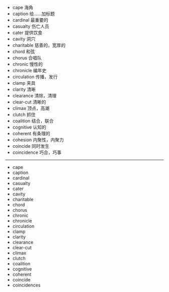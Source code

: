 - cape  海角
- caption  给……加标题
- cardinal  最重要的
- casualty  伤亡人员
- cater  提供饮食
- cavity  洞穴
- charitable  慈善的，宽厚的
- chord  和弦
- chorus  合唱队
- chronic  慢性的
- chronicle  编年史
- circulation  传播，发行
- clamp  夹具
- clarity  清晰
- clearance  清除，清理
- clear-cut  清晰的
- climax  顶点，高潮
- clutch  抓住
- coalition  结合，联合
- cognitive  认知的
- coherent 有条理的
- cohesion  内聚性，内聚力
- coincide  同时发生
- coincidence  巧合，巧事
---
- cape
- caption
- cardinal
- casualty
- cater
- cavity
- charitable
- chord
- chorus
- chronic
- chronicle
- circulation
- clamp
- clarity
- clearance
- clear-cut
- climax
- clutch
- coalition
- cognitive
- coherent
- coincide
- coincidences



